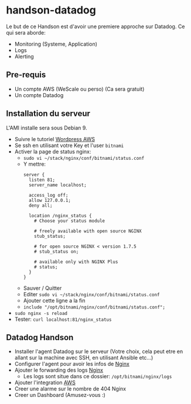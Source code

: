 # handson-datadog

Le but de ce Handson est d'avoir une premiere approche sur Datadog.
Ce qui sera aborde:

- Monitoring (Systeme, Application)
- Logs
- Alerting

## Pre-requis

- Un compte AWS (WeScale ou perso) (Ca sera gratuit)
- Un compte Datadog

## Installation du serveur

L'AMI installe sera sous Debian 9.

- Suivre le tutoriel [Wordpress AWS](https://aws.amazon.com/getting-started/tutorials/launch-a-wordpress-website/)
- Se ssh en utilisant votre Key et l'user `bitnami`
- Activer la page de status nginx:
  - `sudo vi ~/stack/nginx/conf/bitnami/status.conf`
  - Y mettre:
    ```
    server {
      listen 81;
      server_name localhost;

      access_log off;
      allow 127.0.0.1;
      deny all;

      location /nginx_status {
        # Choose your status module

        # freely available with open source NGINX
        stub_status;

        # for open source NGINX < version 1.7.5
        # stub_status on;

        # available only with NGINX Plus
        # status;
      }
    }
    ```
  - Sauver / Quitter
  - Editer `sudo vi ~/stack/nginx/conf/bitnami/status.conf`
  - Ajouter cette ligne a la fin
  - `include "/opt/bitnami/nginx/conf/bitnami/status.conf";`
- `sudo nginx -s reload`
- Tester: `curl localhost:81/nginx_status`

## Datadog Handson

- Installer l'agent Datadog sur le serveur (Votre choix, cela peut etre en allant sur la machine avec SSH, en utilisant Ansible etc...)
- Configurer l'agent pour avoir les infos de [Nginx](https://app.datadoghq.com/account/settings#integrations/nginx)
- Ajouter le forwarding des logs [Nginx](https://app.datadoghq.com/account/settings#integrations/nginx)
  - Les logs sont situe dans ce dossier: `/opt/bitnami/nginx/logs` 
- Ajouter l'integration [AWS](https://app.datadoghq.com/account/settings#integrations/amazon-web-services)
- Creer une alarme sur le nombre de 404 Nginx
- Creer un Dashboard (Amusez-vous :)
